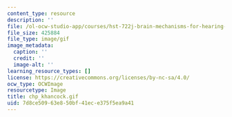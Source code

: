 ```yaml
---
content_type: resource
description: ''
file: /ol-ocw-studio-app/courses/hst-722j-brain-mechanisms-for-hearing-and-speech-fall-2005/7d8ce50963e850bf41ece375f5ea9a41_chp_khancock.gif
file_size: 425884
file_type: image/gif
image_metadata:
  caption: ''
  credit: ''
  image-alt: ''
learning_resource_types: []
license: https://creativecommons.org/licenses/by-nc-sa/4.0/
ocw_type: OCWImage
resourcetype: Image
title: chp_khancock.gif
uid: 7d8ce509-63e8-50bf-41ec-e375f5ea9a41
---
```

